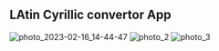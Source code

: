 ## LAtin Cyrillic convertor App
![photo_2023-02-16_14-44-47](https://user-images.githubusercontent.com/122788597/219336306-313bd027-d3c5-4c71-814f-75bee4d0ded7.jpg)
![photo_2](https://user-images.githubusercontent.com/122788597/219336319-5280eb89-378e-4374-83bc-893d1b210ab3.jpg)
![photo_3](https://user-images.githubusercontent.com/122788597/219336335-f420db91-ab00-46be-b97c-b805bc3369f0.jpg)
